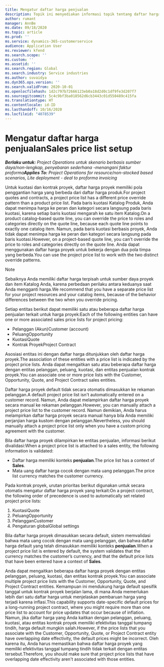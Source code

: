 ```yaml
---
title: Mengatur daftar harga penjualan
description: Topik ini menyediakan informasi topik tentang daftar harga penjualan untuk penentuan harga proyek.
author: rumant
manager: AnnBe
ms.date: 09/18/2020
ms.topic: article
ms.prod: ''
ms.service: dynamics-365-customerservice
audience: Application User
ms.reviewer: kfend
ms.search.scope: ''
ms.custom: ''
ms.assetid: ''
ms.search.region: Global
ms.search.industry: Service industries
ms.author: suvaidya
ms.dyn365.ops.version: ''
ms.search.validFrom: 2020-10-01
ms.openlocfilehash: 1d2c797b72666123eb0a18d2d0c1df9fe3d207f7
ms.sourcegitcommit: 5c4c9bf3ba018562d6cb3443c01d550489c415fa
ms.translationtype: HT
ms.contentlocale: id-ID
ms.lasthandoff: 10/16/2020
ms.locfileid: "4078539"
---
```

# <a name="sales-price-list-setup"></a><span data-ttu-id="fbd17-103">Mengatur daftar harga penjualan</span><span class="sxs-lookup"><span data-stu-id="fbd17-103">Sales price list setup</span></span>

<span data-ttu-id="fbd17-104">_**Berlaku untuk:** Project Operations untuk skenario berbasis sumber daya/non-lengkap, penyebaran sederhana -menangani faktur proforma_</span><span class="sxs-lookup"><span data-stu-id="fbd17-104">_**Applies To:** Project Operations for resource/non-stocked based scenarios, Lite deployment - deal to proforma invoicing_</span></span>

<span data-ttu-id="fbd17-105">Untuk kuotasi dan kontrak proyek, daftar harga proyek memiliki pola penggantian harga yang berbeda dari daftar harga produk.</span><span class="sxs-lookup"><span data-stu-id="fbd17-105">For project quotes and contracts, a project price list has a different price override pattern than a product price list.</span></span> <span data-ttu-id="fbd17-106">Pada baris kuotasi Katalog Produk, Anda dapat menimpa harga ke peran dan kategori secara langsung pada baris kuotasi, karena setiap baris kuotasi mengarah ke satu item Katalog.</span><span class="sxs-lookup"><span data-stu-id="fbd17-106">On a product catalog–based quote line, you can override the price to roles and categories directly on the quote line, because each quote line points to exactly one catalog item.</span></span> <span data-ttu-id="fbd17-107">Namun, pada baris kuotasi berbasis proyek, Anda tidak dapat menimpa harga ke peran dan kategori secara langsung pada baris kuotasi.</span><span class="sxs-lookup"><span data-stu-id="fbd17-107">However, on a project-based quote line, you can't override the price to roles and categories directly on the quote line.</span></span> <span data-ttu-id="fbd17-108">Anda dapat menggunakan daftar harga proyek untuk bekerja dengan dua pola timpa yang berbeda.</span><span class="sxs-lookup"><span data-stu-id="fbd17-108">You can use the project price list to work with the two distinct override patterns.</span></span>

> [!NOTE]
> <span data-ttu-id="fbd17-109">Sebaiknya Anda memiliki daftar harga terpisah untuk sumber daya proyek dan item Katalog Anda, karena perbedaan perilaku antara keduanya saat Anda mengganti harga.</span><span class="sxs-lookup"><span data-stu-id="fbd17-109">We recommend that you have a separate price list for your project resources and your catalog items, because of the behavior differences between the two when you override pricing.</span></span>

<span data-ttu-id="fbd17-110">Setiap entitas berikut dapat memiliki satu atau beberapa daftar harga penjualan terkait untuk harga proyek:</span><span class="sxs-lookup"><span data-stu-id="fbd17-110">Each of the following entities can have one or more associated sales price lists for project pricing:</span></span>

- <span data-ttu-id="fbd17-111">Pelanggan (Akun)</span><span class="sxs-lookup"><span data-stu-id="fbd17-111">Customer (account)</span></span> 
- <span data-ttu-id="fbd17-112">Peluang</span><span class="sxs-lookup"><span data-stu-id="fbd17-112">Opportunity</span></span> 
- <span data-ttu-id="fbd17-113">Kuotasi</span><span class="sxs-lookup"><span data-stu-id="fbd17-113">Quote</span></span> 
- <span data-ttu-id="fbd17-114">Kontrak Proyek</span><span class="sxs-lookup"><span data-stu-id="fbd17-114">Project Contract</span></span>

<span data-ttu-id="fbd17-115">Asosiasi entitas ini dengan daftar harga ditunjukkan oleh daftar harga proyek.</span><span class="sxs-lookup"><span data-stu-id="fbd17-115">The association of these entities with a price list is indicated by the project price lists.</span></span> <span data-ttu-id="fbd17-116">Anda dapat mengaitkan satu atau beberapa daftar harga dengan entitas pelanggan, peluang, kuotasi, dan entitas penjualan kontrak proyek.</span><span class="sxs-lookup"><span data-stu-id="fbd17-116">You can associate one or more price lists with the Customer, Opportunity, Quote, and Project Contract sales entities.</span></span>

<span data-ttu-id="fbd17-117">Daftar harga proyek default tidak secara otomatis dimasukkan ke rekaman pelanggan.</span><span class="sxs-lookup"><span data-stu-id="fbd17-117">A default project price list isn't automatically entered on a customer record.</span></span> <span data-ttu-id="fbd17-118">Namun, Anda dapat melampirkan daftar harga proyek secara manual ke rekaman pelanggan.</span><span class="sxs-lookup"><span data-stu-id="fbd17-118">However, you can manually attach a project price list to the customer record.</span></span> <span data-ttu-id="fbd17-119">Namun demikian, Anda harus melampirkan daftar harga proyek secara manual hanya bila Anda memiliki perjanjian harga kustom dengan pelanggan.</span><span class="sxs-lookup"><span data-stu-id="fbd17-119">Nevertheless, you should manually attach a project price list only when you have a custom pricing agreement with the customer.</span></span> 

<span data-ttu-id="fbd17-120">Bila daftar harga proyek dilampirkan ke entitas penjualan, informasi berikut divalidasi:</span><span class="sxs-lookup"><span data-stu-id="fbd17-120">When a project price list is attached to a sales entity, the following information is validated:</span></span>

- <span data-ttu-id="fbd17-121">Daftar harga memiliki konteks **penjualan**.</span><span class="sxs-lookup"><span data-stu-id="fbd17-121">The price list has a context of **Sales**.</span></span> 
- <span data-ttu-id="fbd17-122">Mata uang daftar harga cocok dengan mata uang pelanggan.</span><span class="sxs-lookup"><span data-stu-id="fbd17-122">The price list currency matches the customer currency.</span></span> 

<span data-ttu-id="fbd17-123">Pada kontrak proyek, urutan prioritas berikut digunakan untuk secara otomatis mengatur daftar harga proyek yang terkait:</span><span class="sxs-lookup"><span data-stu-id="fbd17-123">On a project contract, the following order of precedence is used to automatically set related project price lists:</span></span>

1. <span data-ttu-id="fbd17-124">Kuotasi</span><span class="sxs-lookup"><span data-stu-id="fbd17-124">Quote</span></span>
2. <span data-ttu-id="fbd17-125">Peluang</span><span class="sxs-lookup"><span data-stu-id="fbd17-125">Opportunity</span></span>
3. <span data-ttu-id="fbd17-126">Pelanggan</span><span class="sxs-lookup"><span data-stu-id="fbd17-126">Customer</span></span> 
4. <span data-ttu-id="fbd17-127">Pengaturan global</span><span class="sxs-lookup"><span data-stu-id="fbd17-127">Global settings</span></span> 

<span data-ttu-id="fbd17-128">Bila daftar harga proyek dimasukkan secara default, sistem memvalidasi bahwa mata uang cocok dengan mata uang pelanggan, dan bahwa daftar harga default yang telah dimasukkan memiliki konteks **penjualan**.</span><span class="sxs-lookup"><span data-stu-id="fbd17-128">When a project price list is entered by default, the system validates that the currency matches the customer’s currency, and that the default price lists that have been entered have a context of **Sales**.</span></span>

<span data-ttu-id="fbd17-129">Anda dapat mengaitkan beberapa daftar harga proyek dengan entitas pelanggan, peluang, kuotasi, dan entitas kontrak proyek.</span><span class="sxs-lookup"><span data-stu-id="fbd17-129">You can associate multiple project price lists with the Customer, Opportunity, Quote, and Project Contract entities.</span></span> <span data-ttu-id="fbd17-130">Kemampuan ini mendukung harga default spesifik tanggal untuk kontrak proyek berjalan lama, di mana Anda memerlukan lebih dari satu daftar harga untuk menjelaskan pembaruan harga yang terjadi karena inflasi.</span><span class="sxs-lookup"><span data-stu-id="fbd17-130">This capability supports date-specific default prices for a long-running project contract, where you might require more than one price list to account for price updates that occur because of inflation.</span></span> <span data-ttu-id="fbd17-131">Namun, jika daftar harga yang Anda kaitkan dengan pelanggan, peluang, kuotasi, atau entitas kontrak proyek memiliki efektivitas tanggal tumpang tindih, harga default mungkin salah.</span><span class="sxs-lookup"><span data-stu-id="fbd17-131">However, if the price lists that you associate with the Customer, Opportunity, Quote, or Project Contract entity have overlapping date effectivity, the default prices might be incorrect.</span></span> <span data-ttu-id="fbd17-132">Oleh karena itu, Anda harus memastikan bahwa daftar harga proyek yang memiliki efektivitas tanggal tumpang tindih tidak terkait dengan entitas tersebut.</span><span class="sxs-lookup"><span data-stu-id="fbd17-132">Therefore, you should make sure that project price lists that have overlapping date effectivity aren't associated with those entities.</span></span>
